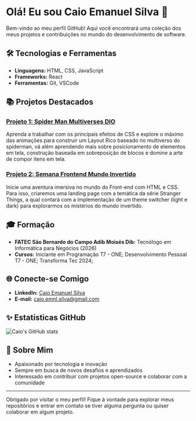 # Olá! Eu sou Caio Emanuel Silva 👋

Bem-vindo ao meu perfil GitHub! Aqui você encontrará uma coleção dos meus projetos e contribuições no mundo do desenvolvimento de software.

## 🛠 Tecnologias e Ferramentas
- **Linguagens:** HTML, CSS, JavaScript
- **Frameworks:** React
- **Ferramentas:** Git, VSCode

## 📚 Projetos Destacados
### [Projeto 1: Spider Man Multiverses DIO]((https://github.com/CaioEmanuelSilva/spider-man-multiverses-dio))
Aprenda a trabalhar com os principais efeitos de CSS e explore o máximo das animações para construir um Layout 
Rico baseado no multiverso do spiderman, vá além aprendendo mais sobre posicionamento de elementos em tela, 
construção baseada em sobreposição de blocos e domine a arte de compor itens em tela.

### [Projeto 2: Semana Frontend Mundo Invertido](https://github.com/CaioEmanuelSilva/semana-frontend-mundo-invertido)
Inicie uma aventura imersiva no mundo do Front-end com HTML e CSS. Para isso, criaremos uma landing page com a 
temática da série Stranger Things, a qual contará com a implementação de um theme switcher (light e dark) para 
explorarmos os mistérios do mundo invertido.

## 🎓 Formação
- **FATEC São Bernardo do Campo Adib Moisés Dib:** Tecnólogo em Informática para Negócios (2026)
- **Cursos:** Iniciante em Programação T7 - ONE; Desenvolvimento Pessoal T7 - ONE; Transforma Tec 2024;

## 🌐 Conecte-se Comigo
- **LinkedIn:** [Caio Emanuel Silva](https://www.linkedin.com/in/caio-emanuel-silva)
- **E-mail:** [caio.emnl.silva@gmail.com](mailto:caio.emnl.silva@gmail.com)

## ✨ Estatísticas GitHub
![Caio's GitHub stats](https://github-readme-stats.vercel.app/api?username=CaioEmanuelSilva&show_icons=true&theme=radical)

## 🌱 Sobre Mim
- Apaixonado por tecnologia e inovação
- Sempre em busca de novos desafios e aprendizados
- Interessado em contribuir com projetos open-source e colaborar com a comunidade

---

Obrigado por visitar o meu perfil! Fique à vontade para explorar meus repositórios e entrar em contato se tiver alguma pergunta ou quiser colaborar em algum projeto.
